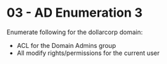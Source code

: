 # 03 - AD Enumeration 3

Enumerate following for the dollarcorp domain:

* ACL for the Domain Admins group
* All modify rights/permissions for the current user
